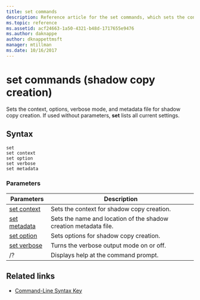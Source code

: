 ```yaml
---
title: set commands
description: Reference article for the set commands, which sets the context, options, verbose mode, and metadata file for shadow copy creation.
ms.topic: reference
ms.assetid: acf24663-1a50-4321-b48d-1717655e9476
ms.author: daknappe
author: dknappettmsft
manager: mtillman
ms.date: 10/16/2017
---
```


# set commands (shadow copy creation)

Sets the context, options, verbose mode, and metadata file for shadow copy creation. If used without parameters, **set** lists all current settings.

## Syntax

```
set
set context
set option
set verbose
set metadata
```

### Parameters

| Parameters | Description |
|--|--|
| [set context](set-context.md) | Sets the context for shadow copy creation. |
| [set metadata](set-metadata.md) | Sets the name and location of the shadow creation metadata file. |
| [set option](set-option.md) | Sets options for shadow copy creation. |
| [set verbose](set-verbose.md) | Turns the verbose output mode on or off. |
| /? | Displays help at the command prompt. |

## Related links

- [Command-Line Syntax Key](command-line-syntax-key.md)
